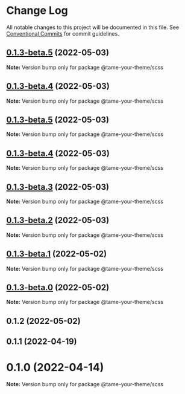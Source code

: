 # Change Log

All notable changes to this project will be documented in this file.
See [Conventional Commits](https://conventionalcommits.org) for commit guidelines.

## [0.1.3-beta.5](https://github.com/wellgrisa/tame-your-theme/compare/@tame-your-theme/scss@0.1.3-beta.5...@tame-your-theme/scss@0.1.3-beta.5) (2022-05-03)

**Note:** Version bump only for package @tame-your-theme/scss





## [0.1.3-beta.4](https://github.com/wellgrisa/tame-your-theme/compare/@tame-your-theme/scss@0.1.3-beta.5...@tame-your-theme/scss@0.1.3-beta.4) (2022-05-03)

**Note:** Version bump only for package @tame-your-theme/scss





## [0.1.3-beta.5](https://github.com/wellgrisa/tame-your-theme/compare/@tame-your-theme/scss@0.1.3-beta.4...@tame-your-theme/scss@0.1.3-beta.5) (2022-05-03)

**Note:** Version bump only for package @tame-your-theme/scss





## [0.1.3-beta.4](https://github.com/wellgrisa/tame-your-theme/compare/@tame-your-theme/scss@0.1.3-beta.3...@tame-your-theme/scss@0.1.3-beta.4) (2022-05-03)

**Note:** Version bump only for package @tame-your-theme/scss





## [0.1.3-beta.3](https://github.com/wellgrisa/tame-your-theme/compare/@tame-your-theme/scss@0.1.3-beta.2...@tame-your-theme/scss@0.1.3-beta.3) (2022-05-03)

**Note:** Version bump only for package @tame-your-theme/scss





## [0.1.3-beta.2](https://github.com/wellgrisa/tame-your-theme/compare/@tame-your-theme/scss@0.1.3-beta.1...@tame-your-theme/scss@0.1.3-beta.2) (2022-05-03)

**Note:** Version bump only for package @tame-your-theme/scss





## [0.1.3-beta.1](https://github.com/wellgrisa/tame-your-theme/compare/@tame-your-theme/scss@0.1.3-beta.0...@tame-your-theme/scss@0.1.3-beta.1) (2022-05-02)

**Note:** Version bump only for package @tame-your-theme/scss





## [0.1.3-beta.0](https://github.com/wellgrisa/tame-your-theme/compare/@tame-your-theme/scss@0.1.2...@tame-your-theme/scss@0.1.3-beta.0) (2022-05-02)

**Note:** Version bump only for package @tame-your-theme/scss





## 0.1.2 (2022-05-02)



## 0.1.1 (2022-04-19)



# 0.1.0 (2022-04-14)

**Note:** Version bump only for package @tame-your-theme/scss
